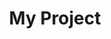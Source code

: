 ---
layout: layout/post.njk

title: "My Project"
authors:
  - François BRUCKER
  - Laetitia PIET
  - Florian MAGNANI
résumé: "Le meilleur des projets"
tags: 
   - 'projet'
---